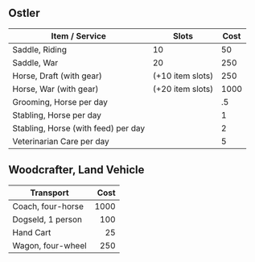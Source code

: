 ---
---

## Ostler

|Item / Service|Slots|Cost|
|--------------|-----|----|
|Saddle, Riding|10|50|
|Saddle, War|20|250|
|Horse, Draft (with gear)|(+10 item slots)|250|
|Horse, War (with gear)|(+20 item slots)|1000|
|Grooming, Horse per day||.5|
|Stabling, Horse per day||1|
|Stabling, Horse (with feed) per day||2|
|Veterinarian Care per day||5|

## Woodcrafter, Land Vehicle

|Transport|Cost|
|---------|---:|
|Coach, four-horse|1000|
|Dogseld, 1 person|100|
|Hand Cart|25|
|Wagon, four-wheel|250|
